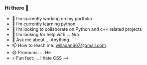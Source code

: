 ### Hi there 👋

- 🔭 I’m currently working on my portfolio
- 🌱 I’m currently learning python
- 👯 I’m looking to collaborate on Python and c++ related projects
- 🤔 I’m looking for help with ... N/a
- 💬 Ask me about ... Anything
- 📫 How to reach me: willadan667@gmail.com
- 😄 Pronouns: ... He
- ⚡ Fun fact: ... I hate CSS
-->
